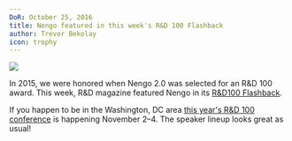 ```yaml
---
DoR: October 25, 2016
title: Nengo featured in this week's R&D 100 Flashback
author: Trevor Bekolay
icon: trophy
---
```


<img src="http://www.rd100conference.com/static/img/rd100-square.svg" class="img-center">

In 2015, we were honored when Nengo 2.0 was selected
for an R&D 100 award.
This week, R&D magazine featured Nengo in its
[R&D100 Flashback](http://www.rdmag.com/article/2016/10/r-d-100-flashback-applied-brain-researchs-nengo-20-develops-neural-models).

If you happen to be in the Washington, DC area
[this year's R&D 100 conference](http://www.rd100conference.com/)
is happening November 2–4.
The speaker lineup looks great as usual!
